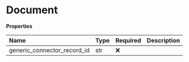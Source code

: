 # Document

**Properties**

| Name                        | Type | Required | Description |
| :-------------------------- | :--- | :------- | :---------- |
| generic_connector_record_id | str  | ❌       |             |


